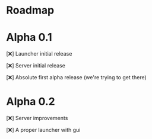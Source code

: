 # Roadmap

# Alpha 0.1

[❌] Launcher initial release

[❌] Server initial release

[❌] Absolute first alpha release (we're trying to get there)

# Alpha 0.2

[❌] Server improvements

[❌] A proper launcher with gui



